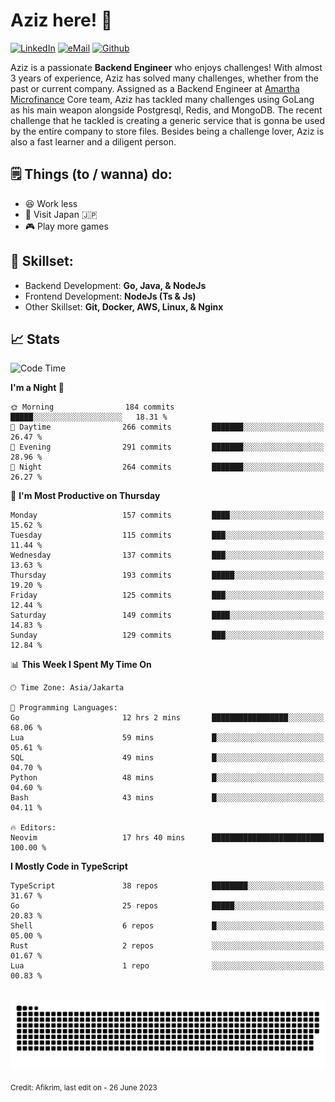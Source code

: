 # Aziz here! 👋

[![LinkedIn](https://img.shields.io/static/v1?message=afikrim&logo=linkedin&label=&color=0077B5&logoColor=white&labelColor=&style=for-the-badge)](https://www.linkedin.com/in/afikrim)
[![eMail](https://img.shields.io/static/v1?message=afikrim10@gmail.com&logo=gmail&label=&color=D14836&logoColor=white&labelColor=&style=for-the-badge)](mailto:afikrim10@gmail.com)
[![Github](https://komarev.com/ghpvc/?username=afikrim&label=Visitors&style=for-the-badge)](https://www.github.com/afikrim)

<!--Introduction-->
Aziz is a passionate **Backend Engineer** who enjoys challenges! With almost 3 years of experience, Aziz has solved many challenges, whether from the past or current company. Assigned as a Backend Engineer at [Amartha Microfinance](https://amartha.com) Core team, Aziz has tackled many challenges using GoLang as his main weapon alongside Postgresql, Redis, and MongoDB. The recent challenge that he tackled is creating a generic service that is gonna be used by the entire company to store files. Besides being a challenge lover, Aziz is also a fast learner and a diligent person.

<!--Things TODO-->
## 🗒️ Things (to / wanna) do:

- 😆 Work less
- 🚀 Visit Japan 🇯🇵
- 🎮 Play more games

<!--Skillset-->
## 🏅 Skillset:

- Backend Development: **Go, Java, & NodeJs**
- Frontend Development: **NodeJs (Ts & Js)**
- Other Skillset: **Git, Docker, AWS, Linux, & Nginx**

## 📈 Stats  

<!--START_SECTION:waka-->
![Code Time](http://img.shields.io/badge/Code%20Time-1%2C515%20hrs%2049%20mins-blue)

**I'm a Night 🦉** 

```text
🌞 Morning                184 commits         █████░░░░░░░░░░░░░░░░░░░░   18.31 % 
🌆 Daytime                266 commits         ███████░░░░░░░░░░░░░░░░░░   26.47 % 
🌃 Evening                291 commits         ███████░░░░░░░░░░░░░░░░░░   28.96 % 
🌙 Night                  264 commits         ███████░░░░░░░░░░░░░░░░░░   26.27 % 
```
📅 **I'm Most Productive on Thursday** 

```text
Monday                   157 commits         ████░░░░░░░░░░░░░░░░░░░░░   15.62 % 
Tuesday                  115 commits         ███░░░░░░░░░░░░░░░░░░░░░░   11.44 % 
Wednesday                137 commits         ███░░░░░░░░░░░░░░░░░░░░░░   13.63 % 
Thursday                 193 commits         █████░░░░░░░░░░░░░░░░░░░░   19.20 % 
Friday                   125 commits         ███░░░░░░░░░░░░░░░░░░░░░░   12.44 % 
Saturday                 149 commits         ████░░░░░░░░░░░░░░░░░░░░░   14.83 % 
Sunday                   129 commits         ███░░░░░░░░░░░░░░░░░░░░░░   12.84 % 
```


📊 **This Week I Spent My Time On** 

```text
🕑︎ Time Zone: Asia/Jakarta

💬 Programming Languages: 
Go                       12 hrs 2 mins       █████████████████░░░░░░░░   68.06 % 
Lua                      59 mins             █░░░░░░░░░░░░░░░░░░░░░░░░   05.61 % 
SQL                      49 mins             █░░░░░░░░░░░░░░░░░░░░░░░░   04.70 % 
Python                   48 mins             █░░░░░░░░░░░░░░░░░░░░░░░░   04.60 % 
Bash                     43 mins             █░░░░░░░░░░░░░░░░░░░░░░░░   04.11 % 

🔥 Editors: 
Neovim                   17 hrs 40 mins      █████████████████████████   100.00 % 
```

**I Mostly Code in TypeScript** 

```text
TypeScript               38 repos            ████████░░░░░░░░░░░░░░░░░   31.67 % 
Go                       25 repos            █████░░░░░░░░░░░░░░░░░░░░   20.83 % 
Shell                    6 repos             █░░░░░░░░░░░░░░░░░░░░░░░░   05.00 % 
Rust                     2 repos             ░░░░░░░░░░░░░░░░░░░░░░░░░   01.67 % 
Lua                      1 repo              ░░░░░░░░░░░░░░░░░░░░░░░░░   00.83 % 
```




<!--END_SECTION:waka-->


<br clear="both">

<div align="center">
  <img src="https://raw.githubusercontent.com/afikrim/afikrim/output/snake.svg" alt="Snake animation" />
</div>


<sub>Credit: Afikrim, last edit on - 26 June 2023</sub>
